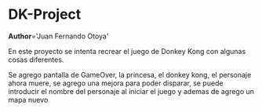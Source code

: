 # DK-Project

__Author__='Juan Fernando Otoya'

En este proyecto se intenta recrear el  juego de Donkey Kong con algunas cosas diferentes.

Se agrego pantalla de GameOver, la princesa, el donkey kong, el personaje ahora muere, se agrego una mejora para poder disparar, se puede introducir el nombre del personaje al iniciar el juego y ademas de agrego un mapa nuevo